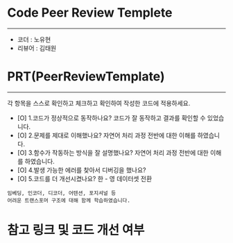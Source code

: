 # Code Peer Review Templete
---
- 코더 : 노유현
- 리뷰어 : 김태원


# PRT(PeerReviewTemplate)
---
각 항목을 스스로 확인하고 체크하고 확인하여 작성한 코드에 적용하세요.
- [O] 1.코드가 정상적으로 동작하나요?
      코드가 잘 동작하고 결과를 확인할 수 있었습니다.
- [O] 2.문제를 제대로 이해했나요?
      자연어 처리 과정 전반에 대한 이해를 하였습니다.
- [O] 3.함수가 작동하는 방식을 잘 설명했나요?
      자연어 처리 과정 전반에 대한 이해를 하였습니다.
- [O] 4.발생 가능한 에러를 찾아서 디버깅을 했나요?
- [O] 5.코드를 더 개선시켰나요?
      한 - 영 데이터셋 전환


```
임베딩, 인코더, 디코더, 어텐션, 포지셔널 등
어려운 트랜스포머 구조에 대해 함께 학습하였습니다.
```

# 참고 링크 및 코드 개선 여부

